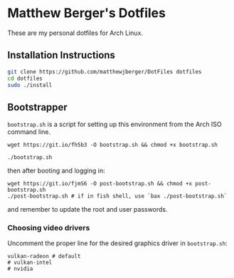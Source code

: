 # Matthew Berger's Dotfiles

These are my personal dotfiles for Arch Linux.

## Installation Instructions

```bash
git clone https://github.com/matthewjberger/DotFiles dotfiles
cd dotfiles
sudo ./install
```

## Bootstrapper

`bootstrap.sh` is a script for setting up this environment from the Arch ISO command line.

```
wget https://git.io/fh5b3 -O bootstrap.sh && chmod +x bootstrap.sh

./bootstrap.sh 
```

then after booting and logging in:

```
wget https://git.io/fjmS6 -O post-bootstrap.sh && chmod +x post-bootstrap.sh
./post-bootstrap.sh # if in fish shell, use `bax ./post-bootstrap.sh`
```

and remember to update the root and user passwords.

### Choosing video drivers

Uncomment the proper line for the desired graphics driver in `bootstrap.sh`:

```
vulkan-radeon # default
# vulkan-intel
# nvidia 
```
